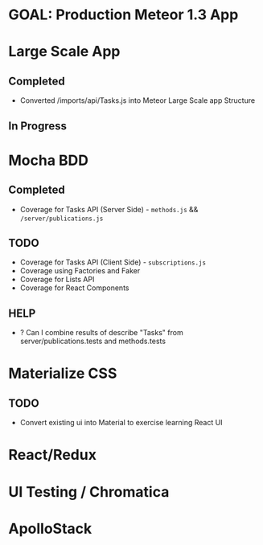 # GOAL: Production Meteor 1.3 App

# Large Scale App
## Completed
* Converted /imports/api/Tasks.js into Meteor Large Scale app Structure

## In Progress

# Mocha BDD
## Completed
* Coverage for Tasks API (Server Side) - `methods.js` &&  `/server/publications.js`

## TODO
* Coverage for Tasks API (Client Side) - `subscriptions.js`
* Coverage using Factories and Faker
* Coverage for Lists API
* Coverage for React Components

## HELP
* ? Can I combine results of describe "Tasks" from server/publications.tests and methods.tests

# Materialize CSS
## TODO
* Convert existing ui into Material to exercise learning React UI

# React/Redux
# UI Testing / Chromatica

# ApolloStack
